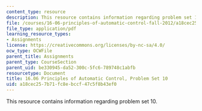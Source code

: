 ```yaml
---
content_type: resource
description: This resource contains information regarding problem set 10.
file: /courses/16-06-principles-of-automatic-control-fall-2012/a18cec257b71fc8ebccf47c5f8b43ef0_MIT16_06F12_ProblemsSet_10.pdf
file_type: application/pdf
learning_resource_types:
- Assignments
license: https://creativecommons.org/licenses/by-nc-sa/4.0/
ocw_type: OCWFile
parent_title: Assignments
parent_type: CourseSection
parent_uid: be330945-da52-300c-5fc6-789748c1abfb
resourcetype: Document
title: 16.06 Principles of Automatic Control, Problem Set 10
uid: a18cec25-7b71-fc8e-bccf-47c5f8b43ef0
---
```

This resource contains information regarding problem set 10.